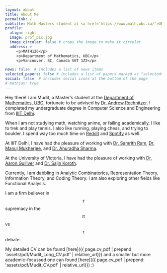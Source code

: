 ```yaml
---
layout: about
title: About Me
permalink: /
subtitle: Math Masters student at <a href='https://www.math.ubc.ca/'>UBC Vancouver</a>
profile:
  align: right
  image: prof_pic.jpg
  image_circular: false # crops the image to make it circular
  address: >
     <p>MATH126</p>
     <p>Department of Mathematics, UBC</p>
     <p>Vancouver, BC, Canada V6T 1Z2</p>

news: false  # includes a list of news items
selected_papers: false # includes a list of papers marked as "selected={true}"
social: false  # includes social icons at the bottom of the page
# mathjax: true
---
```


Hey there! I am Mudit, a Master's student at the [Department of Mathematics, UBC](https://www.math.ubc.ca), fortunate to be advised by [Dr. Andrew Rechnitzer](https://personal.math.ubc.ca/~andrewr/front_page.html). I completed my undergraduate degree in Computer Science and Engineering from [IIIT Delhi](https://www.math.ubc.ca).

When I am not studying math, watching anime, or failing academically, I like to trek and play tennis. I also like running, playing chess, and trying to boulder. I spend way too much time on [Reddit](https://www.reddit.com/r/mathmemes/) and [Spotify](https://open.spotify.com/album/7e4oUmqbUx0NV43JjmlxRZ) as well.

At IIIT Delhi, I have had the pleasure of working with [Dr. Samrith Ram](https://sites.google.com/site/samrithram/home), [Dr. Manuj Mukherjee](https://sites.google.com/view/manuj-mukherjee/home), and [Dr. Anuradha Sharma](https://www.anuradhasharma.info/).

At the University of Victoria, I have had the pleasure of working with [Dr. Aaron Gulliver](https://www.ece.uvic.ca/~agullive/) and [Dr. Sajin Koroth](https://web.uvic.ca/~skoroth/).

Currently, I am dabbling in Analytic Combinatorics, Representation Theory, Information Theory, and Coding Theory. I am also exploring other fields like Functional Analysis.

I am a firm believer in $$\tau$$ supremacy in the $$\pi$$ vs $$\tau$$ debate.

My detailed CV can be found [here]({{ page.cv_pdf | prepend: 'assets/pdf/Mudit_Long_CV.pdf' | relative_url}}) and a smaller but more academic-focussed one can found [here]({{ page.cv_pdf | prepend: 'assets/pdf/Mudit_CV.pdf' | relative_url}}) :)
